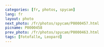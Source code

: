 ```yaml
---
categories: [fr, photos, spycam]
lang: fr
layout: photo
next_photo: /fr/photos/spycam/P0000457.html
picname: P0000458
prev_photo: /fr/photos/spycam/P0000463.html
tags: [Fotofalle, Leopard]
---
```

